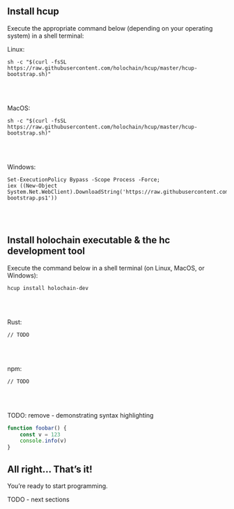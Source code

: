 ## Install hcup

Execute the appropriate command below (depending on your operating system) in a shell terminal:

Linux:<br>
```shell
sh -c "$(curl -fsSL https://raw.githubusercontent.com/holochain/hcup/master/hcup-bootstrap.sh)"
```
<br>
<br>

MacOS:<br>
```shell
sh -c "$(curl -fsSL https://raw.githubusercontent.com/holochain/hcup/master/hcup-bootstrap.sh)"
```
<br>
<br>

Windows:<br>
```shell
Set-ExecutionPolicy Bypass -Scope Process -Force;
iex ((New-Object System.Net.WebClient).DownloadString('https://raw.githubusercontent.com/holochain/hcup/master/hcup-bootstrap.ps1'))
```
<br>
<br>

## Install holochain executable & the hc development tool

Execute the command below in a shell terminal (on Linux, MacOS, or Windows):<br>
```shell
hcup install holochain-dev
```
<br>
<br>

Rust:<br>
```shell
// TODO
```
<br>
<br>

npm:<br>
```shell
// TODO
```
<br>
<br>

<!--Testing Syntax highlighting-->
TODO: remove - demonstrating syntax highlighting
```javascript
function foobar() {
	const v = 123
	console.info(v)
}
```

## All right… That’s it!

You’re ready to start programming.

TODO - next sections